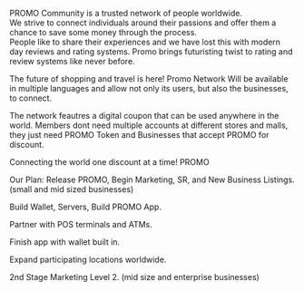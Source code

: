 PROMO Community is a trusted network of people worldwide.  
We strive to connect individuals around their passions and offer them a chance to save some money through the process.  
People like to share their experiences and we have lost this with modern day reviews and rating systems.
Promo brings futuristing twist to rating and review systems like never before. 

The future of shopping and travel is here!
Promo Network Will be available in multiple languages and allow not only its users, but also the businesses, to connect.

The network feautres a digital coupon that can be used anywhere in the world.  Members dont need multiple accounts at different stores and malls, they just need PROMO Token and Businesses that accept PROMO for discount.

Connecting the world one discount at a time! PROMO

Our Plan:
Release PROMO, Begin Marketing, SR, and New Business Listings. (small and mid sized businesses)

Build Wallet, Servers, Build PROMO App.

Partner with POS terminals and ATMs.

Finish app with wallet built in.

Expand participating locations worldwide.

2nd Stage Marketing Level 2. (mid size and enterprise businesses)
